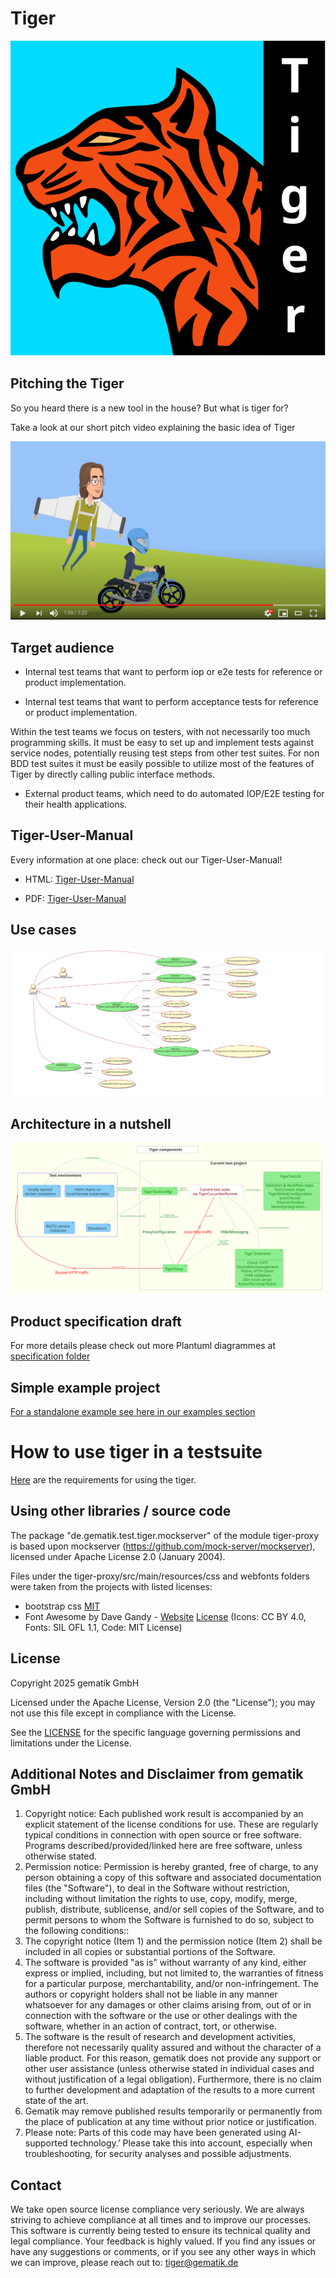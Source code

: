 # Tiger

![TigerLogo](doc/images/tiger2-plain.svg)

## Pitching the Tiger

So you heard there is a new tool in the house? But what is tiger for?

Take a look at our short pitch video explaining the basic idea of Tiger

[![](doc/images/tiger-promo-screenie.png)](https://youtu.be/eJJZDeuFlyI)

## Target audience

* Internal test teams that want to perform iop or e2e tests for reference or product implementation.

* Internal test teams that want to perform acceptance tests for reference or product implementation.

Within the test teams we focus on testers, with not necessarily too much programming skills.
It must be easy to set up and implement tests against service nodes, potentially reusing test steps from other test
suites.
For non BDD test suites it must be easily possible to utilize most of the features of Tiger by directly calling public
interface methods.

* External product teams, which need to do automated IOP/E2E testing for their health applications.

## Tiger-User-Manual

Every information at one place: check out our Tiger-User-Manual!

* HTML: [Tiger-User-Manual](https://gematik.github.io/app-Tiger/Tiger-User-Manual.html)

* PDF: [Tiger-User-Manual](https://gematik.github.io/app-Tiger/Tiger-User-Manual.pdf)

## Use cases

![UseCaseDiagramme](doc/specification/tiger_use_cases.white.svg)

## Architecture in a nutshell

![ComponentsDiagramme](doc/specification/tiger_components.white.svg)

## Product specification draft

For more details please check out more Plantuml diagrammes at [specification folder](doc/specification)

## Simple example project

[For a standalone example see here in our examples section](doc/examples/tigerOnly)

# How to use tiger in a testsuite

[Here](https://gematik.github.io/app-Tiger/Tiger-User-Manual.html#_requirements) are the requirements for using the
tiger.

## Using other libraries / source code

The package "de.gematik.test.tiger.mockserver" of the module tiger-proxy is based upon
mockserver (https://github.com/mock-server/mockserver), licensed under Apache License 2.0 (January 2004).

Files under the tiger-proxy/src/main/resources/css and webfonts folders were taken from the projects with listed
licenses:

* bootstrap css [MIT](http://opensource.org/licenses/MIT)
* Font Awesome by Dave Gandy - [Website](http://fontawesome.io) [License](https://fontawesome.com/license/free) (Icons:
  CC BY 4.0, Fonts: SIL OFL 1.1, Code: MIT License)

## License

Copyright 2025 gematik GmbH

Licensed under the Apache License, Version 2.0 (the "License"); you may not use this file except in compliance with the
License.

See the [LICENSE](./LICENSE) for the specific language governing permissions and limitations under the License.

## Additional Notes and Disclaimer from gematik GmbH

1. Copyright notice: Each published work result is accompanied by an explicit statement of the license conditions for
   use. These are regularly typical conditions in connection with open source or free software. Programs
   described/provided/linked here are free software, unless otherwise stated.
2. Permission notice: Permission is hereby granted, free of charge, to any person obtaining a copy of this software and
   associated documentation files (the "Software"), to deal in the Software without restriction, including without
   limitation the rights to use, copy, modify, merge, publish, distribute, sublicense, and/or sell copies of the
   Software, and to permit persons to whom the Software is furnished to do so, subject to the following conditions::
1. The copyright notice (Item 1) and the permission notice (Item 2) shall be included in all copies or substantial
   portions of the Software.
2. The software is provided "as is" without warranty of any kind, either express or implied, including, but not limited
   to, the warranties of fitness for a particular purpose, merchantability, and/or non-infringement. The authors or
   copyright holders shall not be liable in any manner whatsoever for any damages or other claims arising from, out of
   or in connection with the software or the use or other dealings with the software, whether in an action of contract,
   tort, or otherwise.
3. The software is the result of research and development activities, therefore not necessarily quality assured and
   without the character of a liable product. For this reason, gematik does not provide any support or other user
   assistance (unless otherwise stated in individual cases and without justification of a legal obligation).
   Furthermore, there is no claim to further development and adaptation of the results to a more current state of the
   art.
3. Gematik may remove published results temporarily or permanently from the place of publication at any time without
   prior notice or justification.
4. Please note: Parts of this code may have been generated using AI-supported technology.’ Please take this into
   account, especially when troubleshooting, for security analyses and possible adjustments.

## Contact

We take open source license compliance very seriously. We are always striving to achieve compliance at all times and to
improve our processes.
This software is currently being tested to ensure its technical quality and legal compliance. Your feedback is highly
valued.
If you find any issues or have any suggestions or comments, or if you see any other ways in which we can improve, please
reach out to: tiger@gematik.de
